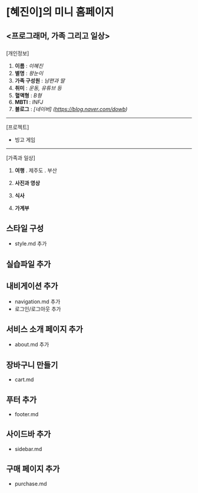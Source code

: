 # [혜진이]의 미니 홈페이지

## <프로그래머, 가족 그리고 일상>

### 

[개인정보]

1. **이름** : *이혜진*
2. **별명** : *왕눈이*
3. **가족 구성원** : *남편과 딸*
4. **취미** : *운동, 유튜브 등*
5. **혈액형** : *B형*
6. **MBTI** : *INFJ*
5. **블로그** : *[네이버] (https://blog.naver.com/dowb)*  

---

[프로젝트]

* 빙고 게임

----

[가족과 일상]


1. **여행**
. 제주도
. 부산

2. **사진과 영상**

3. **식사**

4. **가계부**



## 스타일 구성
- style.md 추가


## 실습파일 추가


## 내비게이션 추가
- navigation.md 추가
- 로그인/로그아웃 추가


## 서비스 소개 페이지 추가
- about.md 추가

## 장바구니 만들기
- cart.md

## 푸터 추가
- footer.md

## 사이드바 추가
- sidebar.md


## 구매 페이지 추가
- purchase.md

